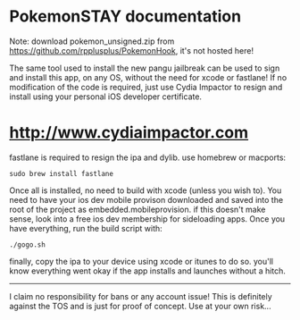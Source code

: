 PokemonSTAY documentation
================
Note: download pokemon_unsigned.zip from https://github.com/rpplusplus/PokemonHook, it's not hosted here!

The same tool used to install the new pangu jailbreak can be used to sign and install this app, on any OS, without the need for xcode or fastlane! If no modification of the code is required, just use Cydia Impactor to resign and install using your personal iOS developer certificate.

http://www.cydiaimpactor.com
================

fastlane is required to resign the ipa and dylib. use homebrew or macports:
```
sudo brew install fastlane
```
Once all is installed, no need to build with xcode (unless you wish to).
You need to have your ios dev mobile provison downloaded and saved into the root of the project as
embedded.mobileprovision. if this doesn't make sense, look into a free ios dev membership for sideloading apps.
Once you have everything, run the build script with:
```
./gogo.sh
```
finally, copy the ipa to your device using xcode or itunes to do so. you'll know everything went okay if the app
installs and launches without a hitch.

----

I claim no responsibility for bans or any account issue! This is definitely against the TOS and is just for proof of concept. Use at your own risk...
